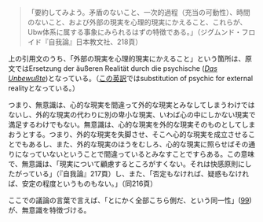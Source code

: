 > 「要約してみよう。矛盾のないこと、一次的過程（充当の可動性）、時間のないこと、および外部の現実を心理的現実にかえること、これらが、Ubw体系に属する事象にみられるはずの特徴である。」（ジグムンド・フロイド『自我論』日本教文社、218頁）

上の引用文のうち、「外部の現実を心理的現実にかえること」という箇所は、原文ではErsetzung der äußeren Realität durch die psychische ([*Das Unbewußte*](https://www.projekt-gutenberg.org/freud/kleine2/Kapitel28.html))となっている。（[この英訳](https://www.sas.upenn.edu/~cavitch/pdf-library/Freud_Unconscious.pdf)ではsubstitution of psychic for external realityとなっている。）

つまり、無意識は、心的な現実を間違って外的な現実とみなしてしまうわけではないし、外的な現実の代わりに別の卑小な現実、いわば心の中にしかない現実で満足するわけでもない。無意識は、心的な現実を外的な現実そのものとしてしまおうとする。つまり、外的な現実を失脚させ、そこへ心的な現実を成立させることでもあるし、また、外的な現実のほうをむしろ、心的な現実に照らせばその通りになっていないということで間違っているとみなすことですらある。この意味で、無意識は、「現実について顧慮するところがすくない。それは快感原則にしたがっている」（『自我論』217頁）し、また、「否定もなければ、疑惑もなければ、安定の程度というものもない。」（同216頁）

ここでの議論の言葉で言えば、「とにかく全部こちら側だ、という同一性」([99](099.md))が、無意識を特徴づける。
